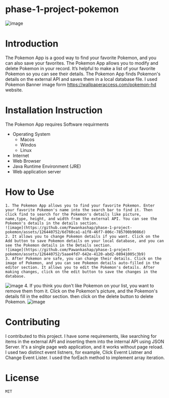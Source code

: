 
# phase-1-project-pokemon
![image](https://github.com/Pawankashap/phase-1-project-pokemon/assets/126440752/c04c809a-6510-4dde-8d95-df42d0737faa)
# Introduction
The Pokemon App is a good way to find your favorite Pokemon, and you can also save your favorites. The Pokemon App allows you to modify and delete Pokemon in your record. It’s helpful to make a list of your favorite Pokemon so you can see their details. The Pokemon App finds Pokemon's details on the external API and saves them in a local database file. I used Pokemon Banner image form https://wallpaperaccess.com/pokemon-hd website.
# Installation Instruction
The Pokemon App requires Software requirments 
* Operating System 
    * Macos
    * Windos
    * Linux
* Internet
* Web Browser
* Java Runtime Environment (JRE)
* Web application server
# How to Use
    1. The Pokemon App allows you to find your favorite Pokemon. Enter your favorite Pokemon's name into the search bar to find it. Then click find to search for the Pokemon's details like picture, name,type, height, and width from the external API. You can see the Pokemon's details in the details section.
    ![image](https://github.com/Pawankashap/phase-1-project-pokemon/assets/126440752/6d760ca1-a1f8-46f7-806c-785700b9086d)
    2. It allows you to change Pokemon details if you want. Click on the Add button to save Pokemon details on your local database, and you can see the Pokemon details in the Details section.
    ![image](https://github.com/Pawankashap/phase-1-project-pokemon/assets/126440752/5aae4fd7-642e-4120-abd2-08941005c3b9)
    3. After Pokemon are safe, you can change their details. Click on the image of Pokemon, and you can see Pokemon details auto-filled in the editor section. It allows you to edit the Pokemon's details. After making changes, click on the edit button to save the changes in the database.
   ![image](https://github.com/Pawankashap/phase-1-project-pokemon/assets/126440752/f0cbfb7d-13eb-4c08-af1f-50497c05fb1f)
   4. If you think you don't like Pokemon on your list, you want to remove them from it. Click on the Pokemon's picture, and the Pokemon's details fill in the editor section. then click on the delete button to     delete Pokemon.
   ![image](https://github.com/Pawankashap/phase-1-project-pokemon/assets/126440752/804ce111-4444-4c79-bb3c-8c9d7a9123aa)
# Contributing
  I contributed to this project. I have some requirements, like searching for items in the external API and inserting them into the internal API using JSON Server. It's a single page web application, and it works without page reload. I used two distinct event listners, for example, Click Evernt Listner and Change Event Lister. I used the forEach method to implement array iteration.

# License
    MIT
